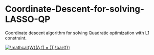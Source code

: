 # Coordinate-Descent-for-solving-LASSO-QP
Coordinate descent algorithm for solving Quadratic optimization with L1 constraint.

<a href="https://www.codecogs.com/eqnedit.php?latex=\mathcal{W}(A,f)&space;=&space;(T,\bar{f})" target="_blank"><img src="https://latex.codecogs.com/gif.latex?\mathcal{W}(A,f)&space;=&space;(T,\bar{f})" title="\mathcal{W}(A,f) = (T,\bar{f})" /></a>
